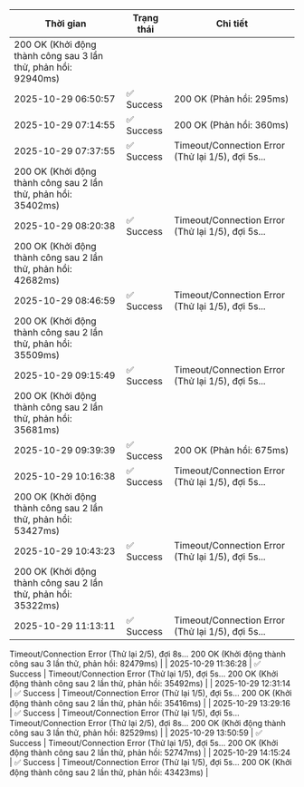 | Thời gian | Trạng thái | Chi tiết |
|---|---|---|
200 OK (Khởi động thành công sau 3 lần thử, phản hồi: 92940ms) |
| 2025-10-29 06:50:57 | ✅ Success | 200 OK (Phản hồi: 295ms) |
| 2025-10-29 07:14:55 | ✅ Success | 200 OK (Phản hồi: 360ms) |
| 2025-10-29 07:37:55 | ✅ Success | Timeout/Connection Error (Thử lại 1/5), đợi 5s...
200 OK (Khởi động thành công sau 2 lần thử, phản hồi: 35402ms) |
| 2025-10-29 08:20:38 | ✅ Success | Timeout/Connection Error (Thử lại 1/5), đợi 5s...
200 OK (Khởi động thành công sau 2 lần thử, phản hồi: 42682ms) |
| 2025-10-29 08:46:59 | ✅ Success | Timeout/Connection Error (Thử lại 1/5), đợi 5s...
200 OK (Khởi động thành công sau 2 lần thử, phản hồi: 35509ms) |
| 2025-10-29 09:15:49 | ✅ Success | Timeout/Connection Error (Thử lại 1/5), đợi 5s...
200 OK (Khởi động thành công sau 2 lần thử, phản hồi: 35681ms) |
| 2025-10-29 09:39:39 | ✅ Success | 200 OK (Phản hồi: 675ms) |
| 2025-10-29 10:16:38 | ✅ Success | Timeout/Connection Error (Thử lại 1/5), đợi 5s...
200 OK (Khởi động thành công sau 2 lần thử, phản hồi: 53427ms) |
| 2025-10-29 10:43:23 | ✅ Success | Timeout/Connection Error (Thử lại 1/5), đợi 5s...
200 OK (Khởi động thành công sau 2 lần thử, phản hồi: 35322ms) |
| 2025-10-29 11:13:11 | ✅ Success | Timeout/Connection Error (Thử lại 1/5), đợi 5s...
Timeout/Connection Error (Thử lại 2/5), đợi 8s...
200 OK (Khởi động thành công sau 3 lần thử, phản hồi: 82479ms) |
| 2025-10-29 11:36:28 | ✅ Success | Timeout/Connection Error (Thử lại 1/5), đợi 5s...
200 OK (Khởi động thành công sau 2 lần thử, phản hồi: 35492ms) |
| 2025-10-29 12:31:14 | ✅ Success | Timeout/Connection Error (Thử lại 1/5), đợi 5s...
200 OK (Khởi động thành công sau 2 lần thử, phản hồi: 35416ms) |
| 2025-10-29 13:29:16 | ✅ Success | Timeout/Connection Error (Thử lại 1/5), đợi 5s...
Timeout/Connection Error (Thử lại 2/5), đợi 8s...
200 OK (Khởi động thành công sau 3 lần thử, phản hồi: 82529ms) |
| 2025-10-29 13:50:59 | ✅ Success | Timeout/Connection Error (Thử lại 1/5), đợi 5s...
200 OK (Khởi động thành công sau 2 lần thử, phản hồi: 52747ms) |
| 2025-10-29 14:15:24 | ✅ Success | Timeout/Connection Error (Thử lại 1/5), đợi 5s...
200 OK (Khởi động thành công sau 2 lần thử, phản hồi: 43423ms) |
